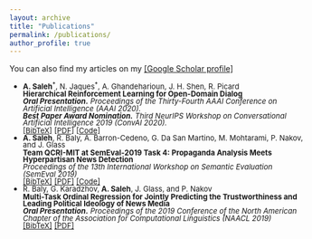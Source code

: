 ```yaml
---
layout: archive
title: "Publications"
permalink: /publications/
author_profile: true
---
```


<!--
<style>
@media screen and (min-width: 800px) {
  ul {margin-right: 425px;line-height: 1;}
}
</style>
<style>
@media screen and (min-width: 800px){
  ul {width: 500px; line-height: 0.95;}
}
</style>
<ul style="width: 500px; line-height: 0.95;">
-->
<style type="text/css">
@media screen and (min-width: 800px){
  .mystyle {width: 500px; line-height: 0.95}
}

@media screen and (min-width : 320px) and (max-width : 480px){
     .mystyle {}
     }
</style>


You can also find my articles on my <a href="https://scholar.google.com/citations?user=XkEZl0gAAAAJ&hl=en">[Google Scholar profile]</a>

<ul class="mystyle">
  <li ><font size="2"> <b>A. Saleh</b><sup>*</sup>, N. Jaques<sup>*</sup>, A. Ghandeharioun, J. H. Shen, R. Picard</font>
  <br><font size="2"><b>Hierarchical Reinforcement Learning for Open-Domain Dialog</b></font><br>
<font size="2"><i><b>Oral Presentation.</b> Proceedings of the Thirty-Fourth AAAI Conference on Artificial Intelligence (AAAI 2020).</i>
  </font><br />
  <font size="2"><i><b>Best Paper Award Nomination.</b> Third NeurIPS Workshop on Conversational Artificial Intelligence 2019 (ConvAI 2020).</i>
    </font><br />
  <a href="https://abdulsaleh.github.io/_pages/bibtex/saleh2019hier.html"><font size="2">[BibTeX]</font></a>
  <a href="https://arxiv.org/pdf/1909.07547.pdf"><font size="2">[PDF]</font></a>
  <a href="https://github.com/natashamjaques/neural_chat/tree/master/HierarchicalRL"><font size="2">[Code]</font></a>

</li>


<li ><font size="2"> <b>A. Saleh</b>, R. Baly, A. Barron-Cedeno, G. Da San Martino, M. Mohtarami, P. Nakov, and J. Glass</font>
  <br><font size="2"><b>Team QCRI-MIT at SemEval-2019 Task 4: Propaganda Analysis Meets Hyperpartisan News Detection</b></font><br>
<font size="2"><i>Proceedings of the 13th International Workshop on Semantic Evaluation (SemEval 2019)</i>
  </font><br />
  <a href="https://abdulsaleh.github.io/_pages/bibtex/saleh2019team.html"><font size="2">[BibTeX]</font></a>
  <a href="https://arxiv.org/pdf/1904.03513.pdf"><font size="2">[PDF]</font></a>
  <a href="https://github.com/AbdulSaleh/QCRI-MIT-SemEval2019-Task4"><font size="2">[Code]</font></a>

</li>

<li ><font size="2"> R. Baly, G. Karadzhov, <b>A. Saleh</b>, J. Glass, and P. Nakov</font>
  <br><font size="2"><b>Multi-Task Ordinal Regression for Jointly Predicting the Trustworthiness and Leading Political Ideology of News Media</b></font><br>
<font size="2"><i><b>Oral Presentation.</b> Proceedings of the 2019 Conference of the North American Chapter of the Association for Computational Linguistics (NAACL 2019)</i>
  </font><br />
  <a href="https://abdulsaleh.github.io/_pages/bibtex/baly2019multi.html"><font size="2">[BibTeX]</font></a>
  <a href="https://arxiv.org/pdf/1904.00542.pdf"><font size="2">[PDF]</font></a>
</li>
</ul>
